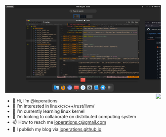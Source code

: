 <img src="nvim.png">

<!-- [![ioperations's GitHub stats](https://github-readme-stats.vercel.app/api/top-langs/?username=ioperations&layout=compact)](https://github.com/ioperations/) -->
<a href="https://github.com/ioperations"> 
 <img align="right" src="https://github-readme-stats.vercel.app/api/top-langs/?username=ioperations&layout=compact" /> 
</a> 



- 👋 Hi, I’m @ioperations
- 👀 I’m interested in linux/c/c++/rust/llvm/
- 🌱 I’m currently learning linux kernel
- 💞️ I’m looking to collaborate on distributed computing system
- 📫 How to reach me ioperations.c@gmail.com
- 📕 I publish my blog via [ioperations.github.io](https://ioperations.github.io)

<!---
ioperations/ioperations is a ✨ special ✨ repository because its `README.md` (this file) appears on your GitHub profile.
You can click the Preview link to take a look at your changes.
--->
